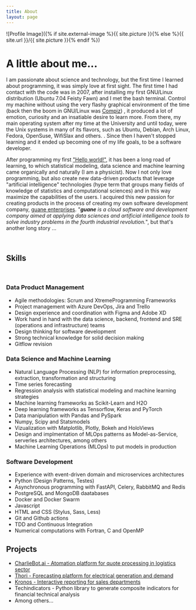 ```yaml
---
title: About
layout: page
---
```

![Profile Image]({% if site.external-image %}{{ site.picture }}{% else %}{{ site.url }}/{{ site.picture }}{% endif %})

<h1>A little about me...</h1>

<p>I am passionate about science and technology, but the first time I learned about programming, it was simply love at first sight. The first time I had contact with the code was in 2007, after installing my first GNU/Linux distribution (Ubuntu 7.04 Feisty Fawn) and I met the bash terminal. Control my machine without using the very flashy graphical environment of the time (back then the boom in GNU/Linux was <a href="https://es.wikipedia.org/wiki/Compiz">Compiz</a>) , it produced a lot of emotion, curiosity and an insatiable desire to learn more. From there, my main operating system after my time at the University and until today, were the Unix systems in many of its flavors, such as Ubuntu, Debian, Arch Linux, Fedora, OpenSuse, WifiSlax and others. . Since then I haven't stopped learning and it ended up becoming one of my life goals, to be a software developer.</p>

<p>After programming my first <a href="https://en.wikipedia.org/wiki/%22Hello,_World!%22_program">"Hello world!"</a>, it has been a long road of learning, to which statistical modeling, data science and machine learning came organically and naturally (I am a physicist). Now I not only love programming, but also create new data-driven products that leverage "artificial intelligence" technologies (hype term that groups many fields of knowledge of statistics and computational sciences) and in this way maximize the capabilities of the users. I acquired this new passion for creating products in the process of creating my own software development company, <a href="http://guane.com.co">guane enterprises</a>. "<i><b>guane</b> is a cloud software and development company aimed at applying data sciences and artificial intelligence tools to solve industry problems in the fourth industrial revolution.</i>", but that's another long story ...</p>


<br>
<h2>Skills</h2>
<br>
<h3>Data Product Management</h3>

<ul class="skill-list">
	<li>Agile methodologies: Scrum and XtremeProgramming Frameworks</li>
	<li>Project management with Azure DevOps, Jira and Trello</li>
	<li>Design experience and coordination with Figma and Adobe XD</li>
	<li>Work hand in hand with the data science, backend, frontend and SRE (operations and infrastructure) teams</li>
	<li>Design thinking for software development</li>
	<li>Strong technical knowledge for solid decision making</li>
	<li>Gitflow revision</li>
</ul>


<h3>Data Science and Machine Learning</h3>

<ul class="skill-list">
	<li>Natural Language Processing (NLP) for information preprocessing, extraction, transformation and structuring</li>
	<li>Time series forecasting</li>
	<li>Regression analysis with statistical modeling and machine learning strategies</li>
	<li>Machine learning frameworks as Scikit-Learn and H2O</li>
	<li>Deep learning frameworks as Tensorflow, Keras and PyTorch</li>
	<li>Data manipulation with Pandas and PySpark</li>
	<li>Numpy, Scipy and Statsmodels</li>
	<li>Vizualization with Matplotlib, Plotly, Bokeh and HoloViews</li>
	<li>Design and implmentation of MLOps patterns as Model-as-Service, serverles architectures, among others</li>
	<li>Machine Learning Operations (MLOps) to put models in production</li>
</ul>


<h3>Software Development</h3>

<ul class="skill-list">
	<li>Experience with event-driven domain and microservices architectures</li>
	<li>Python (Design Patterns, Testes)</li>
	<li>Asynchronous programming with FastAPI, Celery, RabbitMQ and Redis</li>
	<li>PostgreSQL and MongoDB daatabases</li>
	<li>Docker and Docker Swarm</li>
	<li>Javascript</li>
	<li>HTML and CSS (Stylus, Sass, Less)</li>
	<li>Git and Github actions</li>
	<li>TDD and Continuous Integration</li>
	<li>Numerical computations with Fortran, C and OpenMP</li>
</ul>

<h2>Projects</h2>

<ul>
	<li><a href="https://assistant.charliebot.ai/">CharlieBot.ai - Atomation platform for quote processing in logistics sector</a></li>
	<li><a href="https://thori.guane.com.co/">Thori - Forecasting platform for electrical generation and demand</a></li>
	<li><a href="https://kronos.charliebot.ai/">Kronos - Interactive reporting for sales departments</a></li>
	<li>Techindicators - Python library to generate composite indicators for financial technical analysis</li>
	<li>Among others...</li>
</ul>

